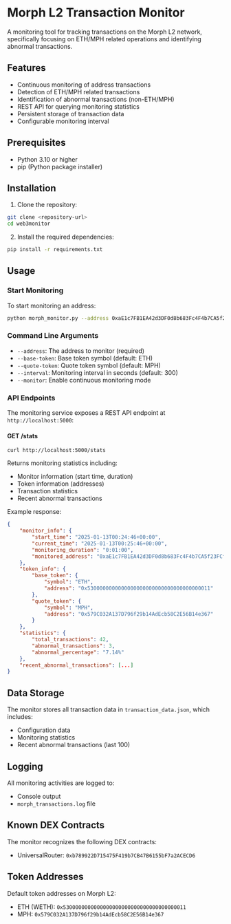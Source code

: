 # Morph L2 Transaction Monitor

A monitoring tool for tracking transactions on the Morph L2 network, specifically focusing on ETH/MPH related operations and identifying abnormal transactions.

## Features

- Continuous monitoring of address transactions
- Detection of ETH/MPH related transactions
- Identification of abnormal transactions (non-ETH/MPH)
- REST API for querying monitoring statistics
- Persistent storage of transaction data
- Configurable monitoring interval

## Prerequisites

- Python 3.10 or higher
- pip (Python package installer)

## Installation

1. Clone the repository:
```bash
git clone <repository-url>
cd web3monitor
```

2. Install the required dependencies:
```bash
pip install -r requirements.txt
```

## Usage

### Start Monitoring

To start monitoring an address:

```bash
python morph_monitor.py --address 0xaE1c7FB1EA42d3DF0d8b683Fc4F4b7CA5f23FCf0 --monitor
```

### Command Line Arguments

- `--address`: The address to monitor (required)
- `--base-token`: Base token symbol (default: ETH)
- `--quote-token`: Quote token symbol (default: MPH)
- `--interval`: Monitoring interval in seconds (default: 300)
- `--monitor`: Enable continuous monitoring mode

### API Endpoints

The monitoring service exposes a REST API endpoint at `http://localhost:5000`:

#### GET /stats

`curl http://localhost:5000/stats`

Returns monitoring statistics including:
- Monitor information (start time, duration)
- Token information (addresses)
- Transaction statistics
- Recent abnormal transactions

Example response:
```json
{
    "monitor_info": {
        "start_time": "2025-01-13T00:24:46+00:00",
        "current_time": "2025-01-13T00:25:46+00:00",
        "monitoring_duration": "0:01:00",
        "monitored_address": "0xaE1c7FB1EA42d3DF0d8b683Fc4F4b7CA5f23FCf0"
    },
    "token_info": {
        "base_token": {
            "symbol": "ETH",
            "address": "0x5300000000000000000000000000000000000011"
        },
        "quote_token": {
            "symbol": "MPH",
            "address": "0x579C032A137D796f29b14AdEcb58C2E56B14e367"
        }
    },
    "statistics": {
        "total_transactions": 42,
        "abnormal_transactions": 3,
        "abnormal_percentage": "7.14%"
    },
    "recent_abnormal_transactions": [...]
}
```

## Data Storage

The monitor stores all transaction data in `transaction_data.json`, which includes:
- Configuration data
- Monitoring statistics
- Recent abnormal transactions (last 100)

## Logging

All monitoring activities are logged to:
- Console output
- `morph_transactions.log` file

## Known DEX Contracts

The monitor recognizes the following DEX contracts:
- UniversalRouter: `0xb789922D715475F419b7CB47B6155bF7a2ACECD6`

## Token Addresses

Default token addresses on Morph L2:
- ETH (WETH): `0x5300000000000000000000000000000000000011`
- MPH: `0x579C032A137D796f29b14AdEcb58C2E56B14e367`
